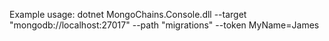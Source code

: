 Example usage:
  dotnet MongoChains.Console.dll --target "mongodb://localhost:27017" --path "migrations" --token MyName=James

  